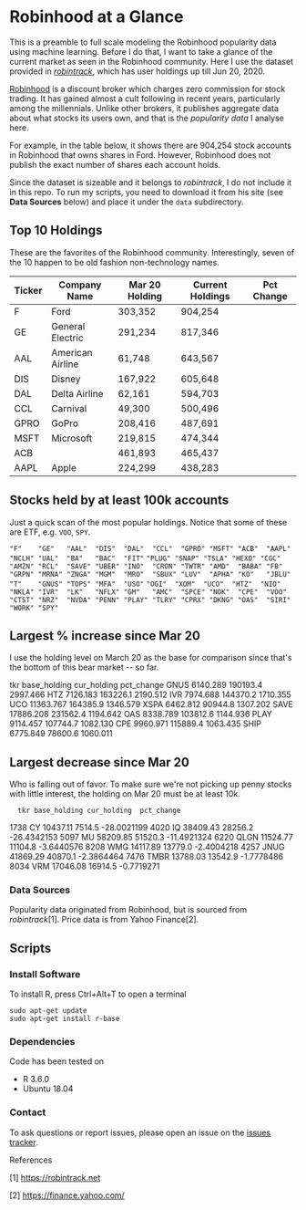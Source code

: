 # Robinhood at a Glance

This is a preamble to full scale modeling the Robinhood popularity data using machine learning. Before I do that, I want to 
take a glance of the current market as seen in the Robinhood community. Here I use the dataset provided in [*robintrack*](https://robintrack.net), 
which has user holdings up till Jun 20, 2020. 

[Robinhood](https://robinhood.com) is a discount broker which charges zero commission for stock trading. It has gained almost a cult following in
recent years, particularly among the millennials. Unlike other brokers, it publishes aggregate data about what stocks its
users own, and that is the *popularity data* I analyse here. 

For example, in the table below, it shows there are 904,254 stock accounts in Robinhood 
that owns shares in Ford. However, Robinhood does not publish the exact number of shares each account holds. 

Since the dataset is sizeable and it belongs to *robintrack*, I do not include it in this repo. 
To run my scripts, you need to download it from his site (see __Data Sources__ below) and place it under the `data` subdirectory.

## Top 10 Holdings
These are the favorites of the Robinhood community. Interestingly, seven of the 10 happen to be old fashion non-technology names. 

| Ticker    |  Company Name   | Mar 20 Holding | Current Holdings | Pct Change |
| -----------|--------|---------|---------|------|
|    F  |  Ford | 303,352  |  904,254 |    |
|   GE  |  General Electric |291,234  |  817,346 |    |
|     AAL |  American Airline  |61,748  |  643,567 |  |
|  DIS  | Disney |167,922  |  605,648 |   |
|  DAL  |   Delta Airline | 62,161  |  594,703 | |
|  CCL  |  Carnival | 49,300  |  500,496 | |
| GPRO  | GoPro |208,416  |  487,691 | |
| MSFT  |  Microsoft |219,815  |  474,344 | |
|    ACB  |  |461,893  |  465,437 | |
|   AAPL  |  Apple |224,299  |  438,283 | |

## Stocks held by at least 100k accounts
Just a quick scan of the most popular holdings. Notice that some of these are ETF, e.g. `VOO`, `SPY`. 

`"F"    "GE"   "AAL"  "DIS"  "DAL"  "CCL"  "GPRO" "MSFT" "ACB"  "AAPL" "NCLH" "UAL"  "BA"   "BAC"  "FIT"` 
`"PLUG" "SNAP" "TSLA" "HEXO" "CGC"  "AMZN" "RCL"  "SAVE" "UBER" "INO"  "CRON" "TWTR" "AMD"  "BABA" "FB"`  
`"GRPN" "MRNA" "ZNGA" "MGM"  "MRO"  "SBUX" "LUV"  "APHA" "KO"   "JBLU" "T"    "GNUS" "TOPS" "MFA"  "USO"` 
`"OGI"  "XOM"  "UCO"  "HTZ"  "NIO"  "NKLA" "IVR"  "LK"   "NFLX" "GM"   "AMC"  "SPCE" "NOK"  "CPE"  "VOO"` 
`"CTST" "NRZ"  "NVDA" "PENN" "PLAY" "TLRY" "CPRX" "DKNG" "OAS"  "SIRI" "WORK" "SPY"` 


## Largest % increase since Mar 20
I use the holding level on March 20 as the base for comparison since that's the bottom of this bear market -- so far. 

   tkr base_holding cur_holding pct_change
 GNUS     6140.289    190193.4   2997.466
  HTZ     7126.183    163226.1   2190.512
  IVR     7974.688    144370.2   1710.355
  UCO    11363.767    164385.9   1346.579
 XSPA     6462.812     90944.8   1307.202
 SAVE    17886.208    231562.4   1194.642
  OAS     8338.789    103812.6   1144.936
 PLAY     9114.457    107744.7   1082.130
  CPE     9960.971    115889.4   1063.435
 SHIP     6775.849     78600.6   1060.011

## Largest decrease since Mar 20
Who is falling out of favor. To make sure we're not picking up penny stocks with little
interest, the holding on Mar 20 must be at least 10k. 

      tkr base_holding cur_holding  pct_change
1738   CY     10437.11      7514.5 -28.0021199
4020   IQ     38409.43     28256.2 -26.4342153
5097   MU     58209.85     51520.3 -11.4921324
6220 QLGN     11524.77     11104.8  -3.6440576
8208  WMG     14117.89     13779.0  -2.4004218
4257 JNUG     41869.29     40870.1  -2.3864464
7476 TMBR     13788.03     13542.9  -1.7778486
8034  VRM     17046.08     16914.5  -0.7719271






 
### Data Sources
Popularity data originated from Robinhood, but is sourced from *robintrack*[1]. 
Price data is from Yahoo Finance[2].

## Scripts



### Install Software
To install R, press Ctrl+Alt+T to open a terminal

    sudo apt-get update 
    sudo apt-get install r-base

### Dependencies
Code has been tested on 
* R 3.6.0
* Ubuntu 18.04 


### Contact
To ask questions or report issues, please open an issue on the [issues tracker](https://github.com/htso/Robinhood_at_a_glance/issues).


References

[1] https://robintrack.net

[2] https://finance.yahoo.com/
